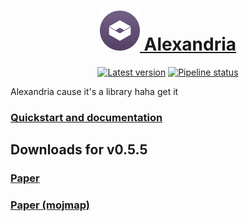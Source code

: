 <div align="center">

<h1> <a href="https://phosphorous.gitlab.io/alexandria">
<img src="icon.svg" height="64"> Alexandria
</a> </h1>

[![Latest version](https://img.shields.io/maven-metadata/v?metadataUrl=https%3A%2F%2Fgitlab.com%2Fapi%2Fv4%2Fprojects%2F37885661%2Fpackages%2Fmaven%2Fcom%2Fgitlab%2Faecsocket%2Falexandria%2Falexandria-core%2Fmaven-metadata.xml)](https://gitlab.com/phosphorous/alexandria/-/packages/8022977)
[![Pipeline status](https://img.shields.io/gitlab/pipeline-status/phosphorous/alexandria?branch=main)](https://gitlab.com/phosphorous/alexandria/-/pipelines/latest)

</div>

Alexandria cause it's a library haha get it

### [Quickstart and documentation](https://phosphorous.gitlab.io/alexandria)

## Downloads for v0.5.5

### [Paper](https://gitlab.com/api/v4/projects/37885661/jobs/artifacts/main/raw/paper/build/libs/alexandria-paper-0.5.5.jar?job=build)
### [Paper (mojmap)](https://gitlab.com/api/v4/projects/37885661/jobs/artifacts/main/raw/paper/build/libs/alexandria-paper-0.5.5-dev-all.jar?job=build)
